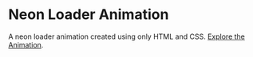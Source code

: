 # Neon Loader Animation

A neon loader animation created using only HTML and CSS. [Explore the Animation](https://neon-loader-animation-project.vercel.app/).
